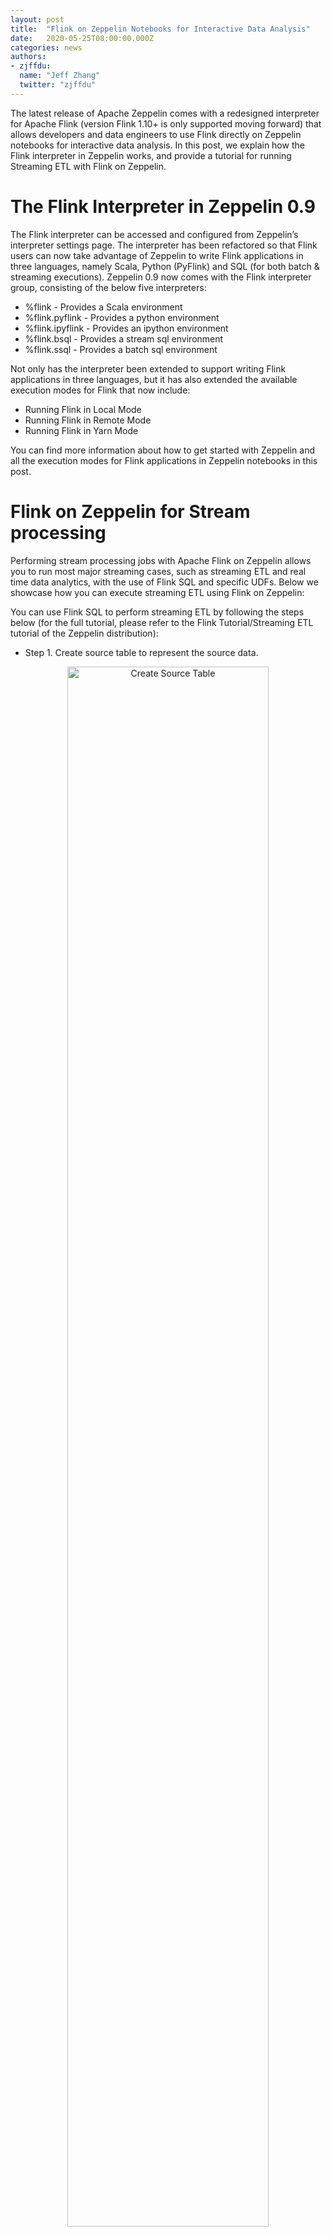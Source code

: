 ```yaml
---
layout: post
title:  "Flink on Zeppelin Notebooks for Interactive Data Analysis"
date:   2020-05-25T08:00:00.000Z
categories: news
authors:
- zjffdu:
  name: "Jeff Zhang"
  twitter: "zjffdu"
---
```


The latest release of Apache Zeppelin comes with a redesigned interpreter for Apache Flink (version Flink 1.10+ is only supported moving forward) 
that allows developers and data engineers to use Flink directly on Zeppelin notebooks for interactive data analysis. In this post, we explain how the Flink interpreter in Zeppelin works, 
and provide a tutorial for running Streaming ETL with Flink on Zeppelin.

# The Flink Interpreter in Zeppelin 0.9

The Flink interpreter can be accessed and configured from Zeppelin’s interpreter settings page. 
The interpreter has been refactored so that Flink users can now take advantage of Zeppelin to write Flink applications in three languages, 
namely Scala, Python (PyFlink) and SQL (for both batch & streaming executions). 
Zeppelin 0.9 now comes with the Flink interpreter group, consisting of the below five interpreters: 

* %flink     - Provides a Scala environment
* %flink.pyflink   - Provides a python environment
* %flink.ipyflink   - Provides an ipython environment
* %flink.bsql     - Provides a stream sql environment
* %flink.ssql     - Provides a batch sql environment

Not only has the interpreter been extended to support writing Flink applications in three languages, but it has also extended the available execution modes for Flink that now include:
* Running Flink in Local Mode
* Running Flink in Remote Mode
* Running Flink in Yarn Mode


You can find more information about how to get started with Zeppelin and all the execution modes for Flink applications in Zeppelin notebooks in this post. 


# Flink on Zeppelin for Stream processing

Performing stream processing jobs with Apache Flink on Zeppelin allows you to run most major streaming cases, 
such as streaming ETL and real time data analytics, with the use of Flink SQL and specific UDFs. 
Below we showcase how you can execute streaming ETL using Flink on Zeppelin: 

You can use Flink SQL to perform streaming ETL by following the steps below 
(for the full tutorial, please refer to the Flink Tutorial/Streaming ETL tutorial of the Zeppelin distribution):

* Step 1. Create source table to represent the source data.

<center>
<img src="{{ site.baseurl }}/img/blog/2020-05-25-flink-on-zeppelin/create_source.png" width="80%" alt="Create Source Table"/>
</center>

* Step 2. Create a sink table to represent the processed data.

<center>
<img src="{{ site.baseurl }}/img/blog/2020-05-25-flink-on-zeppelin/create_sink.png" width="80%" alt="Create Sink Table"/>
</center>

* Step 3. After creating the source and sink table, we can use insert them to our statement to trigger the streaming processing job as the following: 

<center>
<img src="{{ site.baseurl }}/img/blog/2020-05-25-flink-on-zeppelin/etl.png" width="80%" alt="ETL"/>
</center>

* Step 4. After initiating the streaming job, you can use another SQL statement to query the sink table to verify your streaming job. Here you can see the top 10 records which will be refreshed every 3 seconds.

<center>
<img src="{{ site.baseurl }}/img/blog/2020-05-25-flink-on-zeppelin/preview.png" width="80%" alt="Preview"/>
</center>

# Summary

In this post, we explained how the redesigned Flink interpreter works in Zeppelin 0.9.0 and provided some examples for performing streaming ETL jobs with 
Flink and Zeppelin. You can find additional tutorial for batch processing with Flink on Zeppelin as well as using Flink on Zeppelin for 
more advance operations like resource isolation, job concurrency & parallelism, multiple Hadoop & Hive environments and more on our series of post on Medium.

# References

* [Apache Zeppelin official website](http://zeppelin.apache.org)
* Flink on Zeppelin tutorials - [Part 1](https://medium.com/@zjffdu/flink-on-zeppelin-part-1-get-started-2591aaa6aa47)
* Flink on Zeppelin tutorials - [Part 2](https://medium.com/@zjffdu/flink-on-zeppelin-part-2-batch-711731df5ad9)
* Flink on Zeppelin tutorials - [Part 3](https://medium.com/@zjffdu/flink-on-zeppelin-part-3-streaming-5fca1e16754)
* Flink on Zeppelin tutorials - [Part 4](https://medium.com/@zjffdu/flink-on-zeppelin-part-4-advanced-usage-998b74908cd9)
